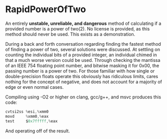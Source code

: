# RapidPowerOfTwo
An entirely **unstable, unreliable, and dangerous** method of calculating if a provided number is a power of two(2). No license is provided, as this method should never be used. This exists as a demonstration.

During a back and forth conversation regarding finding the fastest method of finding a power of two, several solutions were discussed. At settling on counting the individual bits of a provided integer, an individual chimed in that a much worse version could be used. Through checking the mantissa of an IEEE 754 floating point number, and bitwise masking it for 0x00, the passing number is a power of two. For those familiar with how single or double-precision floats operate this obviously has ridiculous limits, cares nothing for the concept of negative, and does not account for a majority of edge or even normal cases.

Compiling using -O2 or higher on clang, gcc/g++, and msvc produces this code:
```as
cvtsi2ss %esi,%xmm0
movd     %xmm0,%eax
test     $0x7fffff,%eax
```
And operating off of the result.
